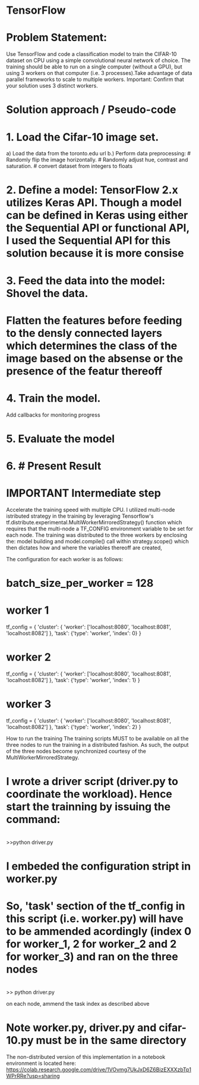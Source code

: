 # TensorFlow
# Problem Statement:
Use TensorFlow and code a classification model to train the CIFAR-10 dataset on CPU
using a simple convolutional neural network of choice. The training should be able to run on a single computer (without
a GPU), but using 3 workers on that computer (i.e. 3 processes).Take advantage of data parallel frameworks to scale to multiple workers.
Important: Confirm that your solution uses 3 distinct workers.

# Solution approach / Pseudo-code
# 1. Load the Cifar-10 image set. 
 a) Load the data from the toronto.edu url
 b.) Perform data preprocessing:
    # Randomly flip the image horizontally.
    # Randomly adjust hue, contrast and saturation.
    # convert dataset from integers to floats
    
# 2. Define a model: TensorFlow 2.x utilizes Keras API. Though a model can be defined in Keras using either the Sequential API or functional API, I used the Sequential API for this solution because it is more consise
# 3. Feed the data into the model: Shovel the data. 
  # Flatten the features before feeding to the densly connected layers which determines the class of the image based on the absense or the presence of the featur thereoff
# 4. Train the model. 
Add callbacks for monitoring progress
# 5. Evaluate the model
# 6. # Present Result

# IMPORTANT Intermediate step
Accelerate the training speed with multiple CPU. I utilized multi-node istributed strategy in the training by leveraging Tensorflow's tf.distribute.experimental.MultiWorkerMirroredStrategy() function which requires that the multi-node a TF_CONFIG environment variable to be set for each node.
The training was distributed to the three workers by enclosing the:
model building and model.compile() call within strategy.scope() which then dictates how and where the variables thereoff are created, 

The configuration for each worker is as follows:

# batch_size_per_worker = 128

# worker 1
tf_config = {
    'cluster': {
        'worker': ['localhost:8080', 'localhost:8081', 'localhost:8082']
    },
    'task': {'type': 'worker', 'index': 0}
}

# worker 2
tf_config = {
    'cluster': {
        'worker': ['localhost:8080', 'localhost:8081', 'localhost:8082']
    },
    'task': {'type': 'worker', 'index': 1}
}

# worker 3
tf_config = {
    'cluster': {
        'worker': ['localhost:8080', 'localhost:8081', 'localhost:8082']
    },
    'task': {'type': 'worker', 'index': 2}
}


How to run the training
The training scripts MUST to be available on all the three nodes to run the training in a distributed fashion. As such, the output of the three nodes become synchronized courtesy of the  MultiWorkerMirroredStrategy.
# I wrote a driver script (driver.py to coordinate the workload). Hence start the trainning by issuing the command:
<br>
>>python driver.py

# I embeded the configuration stript in worker.py
# So, 'task' section of the tf_config in this script (i.e. worker.py) will have to be ammended acordingly (index 0 for worker_1, 2 for worker_2 and 2 for worker_3) and ran on the three nodes
<br>
>> python driver.py

on each node, ammend the task index as described above
 # Note worker.py, driver.py and cifar-10.py must be in the same directory
 
 
 The non-distributed version of this implementation in a notebook environment is located here: https://colab.research.google.com/drive/1VOvmg7UkJxD6Z6BizEXXXzbTp1WPrRRe?usp=sharing
 

